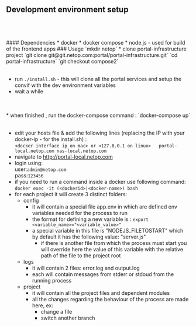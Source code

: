 ## Development environment setup  
<br>
<br>
<br>
#### Dependencies
* docker
* docker compose
* node.js - used for build of the frontend apps
### Usage
`mkdir netop`
* clone portal-infrastructure project  
`git clone git@git.netop.com:portal/portal-infrastructure.git`  
`cd portal-infrastructure`
`git checkout compose2`
<br><br>

* run `./install.sh` - this will clone all the portal services and setup the convif with the dev environment variables
* wait a while
<br>
<br>
* when finished , run the docker-compose command :
`docker-compose up`
<br><br>

* edit your hosts file & add the following lines (replacing the IP with your docker-ip - <param2> for the install.sh) :  
`<docker interface ip on mac> or <127.0.0.1 on linux>	portal-local.netop.com nas-local.netop.com`
* navigate to http://portal-local.netop.com
* login using:  
user:`admin@netop.com`  
pass:`123456`
* if you need to run a command inside a docker use following command:
`docker exec -it (<dockerid>|<docker-name>) bash`
* for each project it will create 3 distinct folders:
    * config
        * it will contain a special file app.env in which are defined env variables needed for the process to run
        * the format for defining a new variable is : `export <variable_name>="<variable_value>"`
        * a special variable in this file is "NODEJS_FILETOSTART" which by default it has the following value: "server.js"
            * if there is another file from which the process must start you will override here the value of this variable with the relative path of the file to the project root
    * logs
        * it will contain 2 files: error.log and output.log
        * each will contain messages from stderr or stdoud from the running process
    * project
        * it will contain all the project files and dependent modules
        * all the changes regarding the behaviour of the process are made here, ex:
            * change a file
            * switch another branch
<br />
<br />
